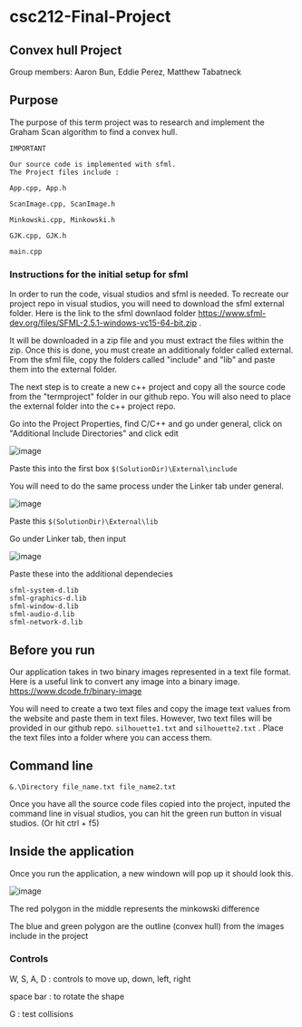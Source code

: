 # csc212-Final-Project
## Convex hull Project
Group members: Aaron Bun, Eddie Perez, Matthew Tabatneck

## Purpose
The purpose of this term project was to research and implement the Graham Scan algorithm to find a convex hull.

```
IMPORTANT 

Our source code is implemented with sfml. 
The Project files include :

App.cpp, App.h 

ScanImage.cpp, ScanImage.h

Minkowski.cpp, Minkowski.h 

GJK.cpp, GJK.h

main.cpp
```
### Instructions for the initial setup for sfml

In order to run the code, visual studios and sfml is needed. To recreate our project repo in visual studios, you will need to download the sfml external folder. Here is the link to the sfml downlaod folder https://www.sfml-dev.org/files/SFML-2.5.1-windows-vc15-64-bit.zip . 

It will be downloaded in a zip file and you must extract the files within the zip. Once this is done, you must create an additionaly folder called external. From the sfml file, copy the folders called "include" and "lib" and paste them into the external folder. 

The next step is to create a new c++ project and copy all the source code from the "termproject" folder in our github repo. You will also need to place the external folder into the c++ project repo. 

Go into the Project Properties, find C/C++ and go under general, click on "Additional Include Directories" and click edit

![image](https://user-images.githubusercontent.com/114605559/205793804-b826c28e-b5fa-4ab3-99e9-f8803e560989.png)

Paste this into the first box `$(SolutionDir)\External\include`

You will need to do the same process under the Linker tab under general. 

![image](https://user-images.githubusercontent.com/114605559/205794184-7b39872e-7bfe-4614-bacf-4d411caa823d.png)

Paste this `$(SolutionDir)\External\lib`

Go under Linker tab, then input

![image](https://user-images.githubusercontent.com/114605559/205794433-a8f55c60-f7ca-4bb6-bd6c-f6d621704f6a.png)

Paste these into the additional dependecies 
```
sfml-system-d.lib
sfml-graphics-d.lib
sfml-window-d.lib
sfml-audio-d.lib
sfml-network-d.lib
```
## Before you run

Our application takes in two binary images represented in a text file format. Here is a useful link to convert any image into a binary image. https://www.dcode.fr/binary-image

You will need to create a two text files and copy the image text values from the website and paste them in text files. However, two text files will be provided in our github repo. `silhouette1.txt` and `silhouette2.txt` . Place the text files into a folder where you can access them.

## Command line
```
&.\Directory file_name.txt file_name2.txt
```
Once you have all the source code files copied into the project, inputed the command line in visual studios, you can hit the green run button in visual studios. (Or hit ctrl + f5)

## Inside the application
Once you run the application, a new windown will pop up it should look this. 

![image](https://user-images.githubusercontent.com/114605559/205797463-a8530de0-f5ca-4ac5-ba83-2afd04c59159.png)

The red polygon in the middle represents the minkowski difference

The blue and green polygon are the outline (convex hull) from the images include in the project

### Controls
W, S, A, D : controls to move up, down, left, right

space bar : to rotate the shape

G : test collisions 

